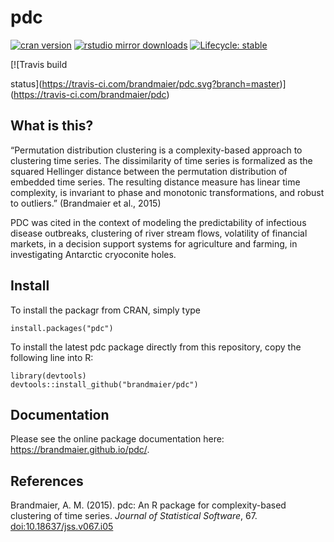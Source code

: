pdc
===

[![cran
version](http://www.r-pkg.org/badges/version/pdc)](https://cran.r-project.org/package=pdc)
[![rstudio mirror
downloads](http://cranlogs.r-pkg.org/badges/pdc)](https://github.com/metacran/cranlogs.app)
[![Lifecycle:
stable](https://img.shields.io/badge/lifecycle-stable-brightgreen.svg)](https://www.tidyverse.org/lifecycle/#stable)
<!-- badges: start --> [![Travis build
status](https://travis-ci.com/brandmaier/pdc.svg?branch=master)](https://travis-ci.com/brandmaier/pdc)
<!-- badges: end -->

What is this?
-------------

“Permutation distribution clustering is a complexity-based approach to
clustering time series. The dissimilarity of time series is formalized
as the squared Hellinger distance between the permutation distribution
of embedded time series. The resulting distance measure has linear time
complexity, is invariant to phase and monotonic transformations, and
robust to outliers.” (Brandmaier et al., 2015)

PDC was cited in the context of modeling the predictability of
infectious disease outbreaks, clustering of river stream flows,
volatility of financial markets, in a decision support systems for
agriculture and farming, in investigating Antarctic cryoconite holes.

Install
-------

To install the packagr from CRAN, simply type

    install.packages("pdc")

To install the latest pdc package directly from this repository, copy
the following line into R:

    library(devtools)
    devtools::install_github("brandmaier/pdc")

Documentation
-------------

Please see the online package documentation here:
<https://brandmaier.github.io/pdc/>.

References
----------

Brandmaier, A. M. (2015). pdc: An R package for complexity-based
clustering of time series. *Journal of Statistical Software*, 67.
<a href="doi:10.18637/jss.v067.i05" class="uri">doi:10.18637/jss.v067.i05</a>
